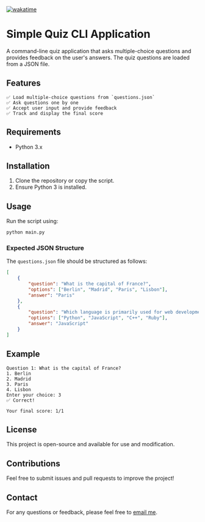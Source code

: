 [![wakatime](https://wakatime.com/badge/user/49489c61-f548-4cec-982d-e443f9ca894f/project/c3b064e5-0ac8-43b6-8d37-b92d2e09c75a.svg)](https://wakatime.com/badge/user/49489c61-f548-4cec-982d-e443f9ca894f/project/c3b064e5-0ac8-43b6-8d37-b92d2e09c75a)

# Simple Quiz CLI Application

A command-line quiz application that asks multiple-choice questions and provides feedback on the user's answers. The quiz questions are loaded from a JSON file.

## Features

    ✅ Load multiple-choice questions from `questions.json`
    ✅ Ask questions one by one
    ✅ Accept user input and provide feedback
    ✅ Track and display the final score

## Requirements

- Python 3.x

## Installation

1. Clone the repository or copy the script.
2. Ensure Python 3 is installed.

## Usage

Run the script using:

```bash
python main.py
```

### Expected JSON Structure

The `questions.json` file should be structured as follows:

```json
[
    {
        "question": "What is the capital of France?",
        "options": ["Berlin", "Madrid", "Paris", "Lisbon"],
        "answer": "Paris"
    },
    {
        "question": "Which language is primarily used for web development?",
        "options": ["Python", "JavaScript", "C++", "Ruby"],
        "answer": "JavaScript"
    }
]
```

## Example

```
Question 1: What is the capital of France?
1. Berlin
2. Madrid
3. Paris
4. Lisbon
Enter your choice: 3
✅ Correct!

Your final score: 1/1
```

## License

This project is open-source and available for use and modification.

## Contributions

Feel free to submit issues and pull requests to improve the project!

## Contact

For any questions or feedback, please feel free to [email me](mailto:goldendevuz@gmail.com).